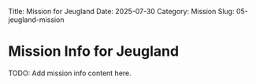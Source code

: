 Title: Mission for Jeugland
Date: 2025-07-30
Category: Mission
Slug: 05-jeugland-mission

# Mission Info for Jeugland
TODO: Add mission info content here.
